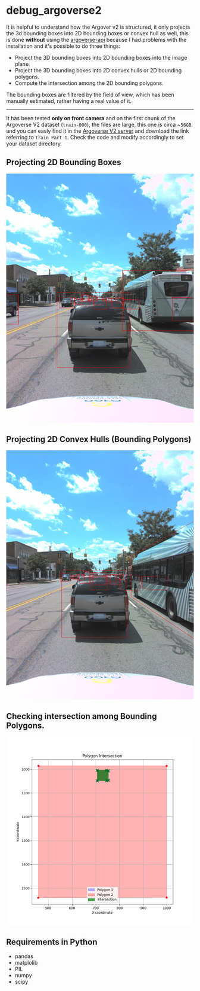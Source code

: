 # debug_argoverse2
It is helpful to understand how the Argover v2 is structured, it only projects the 3d bounding boxes into 2D bounding boxes or convex hull as well, this is done __without__ using the [argoverse-api](https://github.com/argoverse/argoverse-api) because I had problems with the installation and it's possible to do three things:

- Project the 3D bounding boxes into 2D bounding boxes into the image plane.
- Project the 3D bounding boxes into 2D convex hulls or 2D bounding polygons.
- Compute the intersection among the 2D bounding polygons.

The bounding boxes are filtered by the field of view, which has been manually estimated, rather having a real value of it.

---

It has been tested __only on front camera__ and on the first chunk of the Argoverse V2 dataset (`train-000`), the files are large, this one is circa ~`56GB`. and you can easly find it in the [Argoverse V2 server](https://www.argoverse.org/av2.html#download-link) and download the link referring to `Train Part 1`. Check the code and modify accordingly to set your dataset directory.

## Projecting 2D Bounding Boxes

![](images/argoverseV2_amodal_annotation.jpg)

## Projecting 2D Convex Hulls (Bounding Polygons)

![](images/315972616049927208_hulls.jpg)

## Checking intersection among Bounding Polygons.

![](images/argover2_area_overlapping.png)

## Requirements in Python

- pandas
- matplolib
- PIL
- numpy
- scipy
